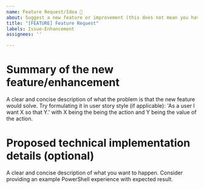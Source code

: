 ```yaml
---
name: Feature Request/Idea 🚀
about: Suggest a new feature or improvement (this does not mean you have to implement it)
title: "[FEATURE] Feature Request"
labels: Issue-Enhancement
assignees: ''

---
```


# Summary of the new feature/enhancement

A clear and concise description of what the problem is that the new feature would solve.
Try formulating it in user story style (if applicable):
'As a user I want X so that Y.' with X being the being the action and Y being the value of the action.

# Proposed technical implementation details (optional)

A clear and concise description of what you want to happen.
Consider providing an example PowerShell experience with expected result.
